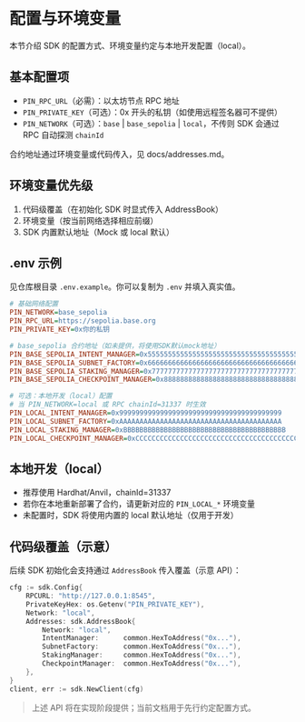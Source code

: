 # 配置与环境变量

本节介绍 SDK 的配置方式、环境变量约定与本地开发配置（local）。

## 基本配置项

- `PIN_RPC_URL`（必需）：以太坊节点 RPC 地址
- `PIN_PRIVATE_KEY`（可选）：0x 开头的私钥（如使用远程签名器可不提供）
- `PIN_NETWORK`（可选）：`base` | `base_sepolia` | `local`，不传则 SDK 会通过 RPC 自动探测 `chainId`

合约地址通过环境变量或代码传入，见 docs/addresses.md。

## 环境变量优先级

1. 代码级覆盖（在初始化 SDK 时显式传入 AddressBook）
2. 环境变量（按当前网络选择相应前缀）
3. SDK 内置默认地址（Mock 或 local 默认）

## .env 示例

见仓库根目录 `.env.example`。你可以复制为 `.env` 并填入真实值。

```ini
# 基础网络配置
PIN_NETWORK=base_sepolia
PIN_RPC_URL=https://sepolia.base.org
PIN_PRIVATE_KEY=0x你的私钥

# base_sepolia 合约地址（如未提供，将使用SDK默认mock地址）
PIN_BASE_SEPOLIA_INTENT_MANAGER=0x5555555555555555555555555555555555555555
PIN_BASE_SEPOLIA_SUBNET_FACTORY=0x6666666666666666666666666666666666666666
PIN_BASE_SEPOLIA_STAKING_MANAGER=0x7777777777777777777777777777777777777777
PIN_BASE_SEPOLIA_CHECKPOINT_MANAGER=0x8888888888888888888888888888888888888888

# 可选：本地开发（local）配置
# 当 PIN_NETWORK=local 或 RPC chainId=31337 时生效
PIN_LOCAL_INTENT_MANAGER=0x9999999999999999999999999999999999999999
PIN_LOCAL_SUBNET_FACTORY=0xAAAAAAAAAAAAAAAAAAAAAAAAAAAAAAAAAAAAAAAA
PIN_LOCAL_STAKING_MANAGER=0xBBBBBBBBBBBBBBBBBBBBBBBBBBBBBBBBBBBBBBBB
PIN_LOCAL_CHECKPOINT_MANAGER=0xCCCCCCCCCCCCCCCCCCCCCCCCCCCCCCCCCCCCCCCC
```

## 本地开发（local）

- 推荐使用 Hardhat/Anvil，chainId=31337
- 若你在本地重新部署了合约，请更新对应的 `PIN_LOCAL_*` 环境变量
- 未配置时，SDK 将使用内置的 local 默认地址（仅用于开发）

## 代码级覆盖（示意）

后续 SDK 初始化会支持通过 `AddressBook` 传入覆盖（示意 API）：

```go
cfg := sdk.Config{
    RPCURL: "http://127.0.0.1:8545",
    PrivateKeyHex: os.Getenv("PIN_PRIVATE_KEY"),
    Network: "local",
    Addresses: sdk.AddressBook{
        Network: "local",
        IntentManager:      common.HexToAddress("0x..."),
        SubnetFactory:      common.HexToAddress("0x..."),
        StakingManager:     common.HexToAddress("0x..."),
        CheckpointManager:  common.HexToAddress("0x..."),
    },
}
client, err := sdk.NewClient(cfg)
```

> 上述 API 将在实现阶段提供；当前文档用于先行约定配置方式。
